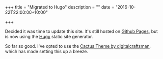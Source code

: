 +++
title = "Migrated to Hugo"
description = ""
date = "2016-10-22T22:00:00+10:00"

+++

Decided it was time to update this site. It's still hosted on [Github Pages](https://pages.github.com), but is now using the [Hugo](https://gohugo.io) static site generator.

So far so good. I've opted to use the [Cactus Theme by digitalcraftsman](https://github.com/digitalcraftsman/hugo-cactus-theme), which has made setting this up a breeze.
